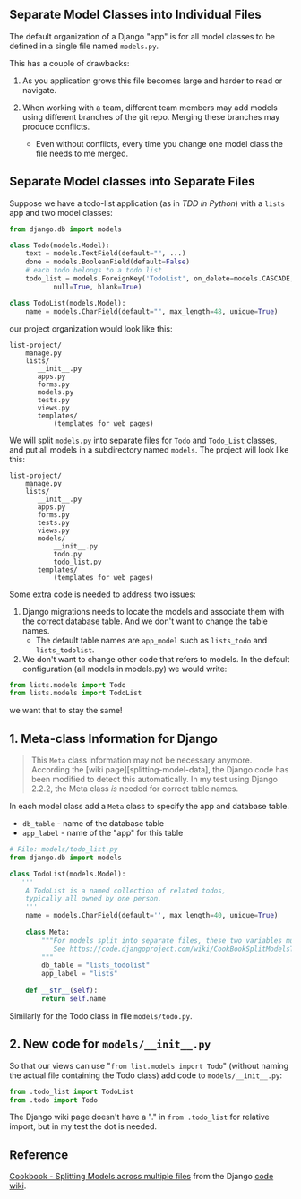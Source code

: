 ## Separate Model Classes into Individual Files

The default organization of a Django "app" is for all model classes
to be defined in a single file named `models.py`.

This has a couple of drawbacks:

1. As you application grows this file becomes large and harder to read or navigate.

2. When working with a team,  different team members may add models using different branches of the git repo.  Merging these branches may produce conflicts.  
    - Even without conflicts, every time you change one model class the file needs to me merged.

## Separate Model classes into Separate Files

Suppose we have a todo-list application (as in *TDD in Python*) with a `lists` app and two model classes:

```python
from django.db import models

class Todo(models.Model):
    text = models.TextField(default="", ...)
    done = models.BooleanField(default=False)
    # each todo belongs to a todo list
    todo_list = models.ForeignKey('TodoList', on_delete=models.CASCADE,
           null=True, blank=True)

class TodoList(models.Model):
    name = models.CharField(default="", max_length=48, unique=True)
```

our project organization would look like this:
```
list-project/
    manage.py
    lists/
       __init__.py
       apps.py
       forms.py
       models.py
       tests.py
       views.py
       templates/
           (templates for web pages)
```

We will split `models.py` into separate files for `Todo` and `Todo_List` classes, and put all models in a subdirectory named `models`.  The project will look like this:

```
list-project/
    manage.py
    lists/
       __init__.py
       apps.py
       forms.py
       tests.py
       views.py
       models/
           __init__.py
           todo.py
           todo_list.py
       templates/
           (templates for web pages)
```

Some extra code is needed to address two issues:

1. Django migrations needs to locate the models and associate them with the correct database table.  And we don't want to change the table names.
    - The default table names are `app_model` such as `lists_todo` and `lists_todolist`.
2. We don't want to change other code that refers to models.  In the default configuration (all models in models.py) we would write:
```python
from lists.models import Todo
from lists.models import TodoList
```
we want that to stay the same!

## 1. Meta-class Information for Django

> This `Meta` class information may not be necessary anymore.
> According the [wiki page][splitting-model-data], the Django code has been modified to detect this automatically.
> In my test using Django 2.2.2, the Meta class *is* needed for correct table names.

In each model class add a `Meta` class to specify the app and database table.

* `db_table` - name of the database table
* `app_label` - name of the "app" for this table

```python
# File: models/todo_list.py
from django.db import models

class TodoList(models.Model):
   '''
    A TodoList is a named collection of related todos,
    typically all owned by one person.
    '''
    name = models.CharField(default='', max_length=40, unique=True)
    
    class Meta:
        """For models split into separate files, these two variables must be set.
           See https://code.djangoproject.com/wiki/CookBookSplitModelsToFiles
        """
        db_table = "lists_todolist"
        app_label = "lists"
    
    def __str__(self):
        return self.name
```

Similarly for the Todo class in file `models/todo.py`.


## 2. New code for `models/__init__.py`

So that our views can use "`from list.models import Todo`" (without naming the actual file containing the Todo class) add code to `models/__init__.py`:

```python
from .todo_list import TodoList
from .todo import Todo
```
The Django wiki page doesn't have a "." in `from .todo_list` for relative import, but in my test the dot is needed.

## Reference

[Cookbook - Splitting Models across multiple files][splitting-data-models] from the Django [code wiki][django-code-wiki].

[splitting-data-models]: https://code.djangoproject.com/wiki/CookBookSplitModelsToFiles

[django-code-wiki]: https://code.djangoproject.com/wiki/

